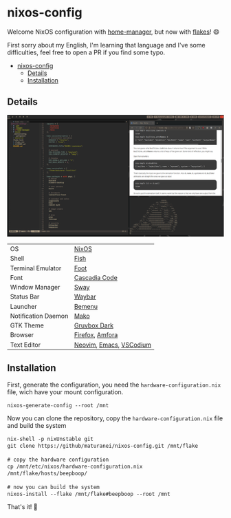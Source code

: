 # nixos-config

Welcome NixOS configuration with [home-manager][hm], but now with [flakes](https://nixos.wiki/wiki/Flakes)! 😄

First sorry about my English, I'm learning that language and I've some difficulties, feel free to open a PR if you find some typo.

- [nixos-config](#nixos-config)
  - [Details](#details)
  - [Installation](#installation)

## Details

![screenshot](.images/screenshot.png)

|                     |                                                                                                               |
| ------------------- | ------------------------------------------------------------------------------------------------------------- |
| OS                  | [NixOS](https://nixos.org/)                                                                                   |
| Shell               | [Fish](https://fishshell.com/)                                                                                |
| Terminal Emulator   | [Foot](https://codeberg.org/dnkl/foot)                                                                        |
| Font                | [Cascadia Code](https://github.com/microsoft/cascadia-code)                                                   |
| Window Manager      | [Sway](https://swaywm.org/)                                                                                   |
| Status Bar          | [Waybar](https://github.com/Alexays/Waybar)                                                                   |
| Launcher            | [Bemenu](https://github.com/Cloudef/bemenu)                                                                   |
| Notification Daemon | [Mako](https://github.com/emersion/mako)                                                                      |
| GTK Theme           | [Gruvbox Dark](https://github.com/jmattheis/gruvbox-dark-gtk)                                                 |
| Browser             | [Firefox](https://github.com/emersion/mako), [Amfora](https://github.com/makeworld-the-better-one/amfora)     |
| Text Editor         | [Neovim](https://neovim.io/), [Emacs](https://www.gnu.org/software/emacs/), [VSCodium](https://vscodium.com/) |

## Installation

First, generate the configuration, you need the `hardware-configuration.nix` file, wich have your mount configuration.

```
nixos-generate-config --root /mnt
```

Now you can clone the repository, copy the `hardware-configuration.nix` file and build the system

```
nix-shell -p nixUnstable git
git clone https://github/maturanei/nixos-config.git /mnt/flake

# copy the hardware configuration
cp /mnt/etc/nixos/hardware-configuration.nix /mnt/flake/hosts/beepboop/

# now you can build the system
nixos-install --flake /mnt/flake#beepboop --root /mnt
```

That's it! 🥳

<!-- some links with id -->
[hm]: https://github.com/nix-community/home-manager
